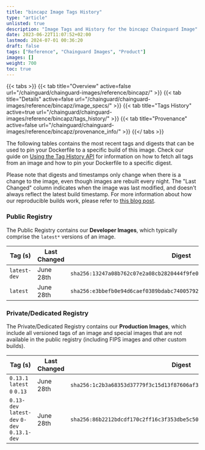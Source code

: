 ```yaml
---
title: "bincapz Image Tags History"
type: "article"
unlisted: true
description: "Image Tags and History for the bincapz Chainguard Image"
date: 2023-06-22T11:07:52+02:00
lastmod: 2024-07-01 00:36:20
draft: false
tags: ["Reference", "Chainguard Images", "Product"]
images: []
weight: 700
toc: true
---
```


{{< tabs >}}
{{< tab title="Overview" active=false url="/chainguard/chainguard-images/reference/bincapz/" >}}
{{< tab title="Details" active=false url="/chainguard/chainguard-images/reference/bincapz/image_specs/" >}}
{{< tab title="Tags History" active=true url="/chainguard/chainguard-images/reference/bincapz/tags_history/" >}}
{{< tab title="Provenance" active=false url="/chainguard/chainguard-images/reference/bincapz/provenance_info/" >}}
{{</ tabs >}}

The following tables contains the most recent tags and digests that can be used to pin your Dockerfile to a specific build of this image. Check our guide on [Using the Tag History API](/chainguard/chainguard-images/using-the-tag-history-api/) for information on how to fetch all tags from an image and how to pin your Dockerfile to a specific digest.

Please note that digests and timestamps only change when there is a change to the image, even though images are rebuilt every night. The "Last Changed" column indicates when the image was last modified, and doesn't always reflect the latest build timestamp. For more information about how our reproducible builds work, please refer to [this blog post](https://www.chainguard.dev/unchained/reproducing-chainguards-reproducible-image-builds).

### Public Registry
The Public Registry contains our **Developer Images**, which typically comprise the `latest*` versions of an image.

| Tag (s)       | Last Changed | Digest                                                                    |
|---------------|--------------|---------------------------------------------------------------------------|
|  `latest-dev` | June 28th    | `sha256:13247a08b762c07e2a08cb2820444f9fe0ff2781414a443a26b82e1f46555a10` |
|  `latest`     | June 28th    | `sha256:e3bbefb0e94d6caef0389bdabc74005792f4ece6ec5c33cc7bbf8d659018af19` |


### Private/Dedicated Registry
The Private/Dedicated Registry contains our **Production Images**, which include all versioned tags of an image and special images that are not available in the public registry (including FIPS images and other custom builds).

| Tag (s)                                       | Last Changed | Digest                                                                    |
|-----------------------------------------------|--------------|---------------------------------------------------------------------------|
|  `0.13.1` `latest` `0` `0.13`                 | June 28th    | `sha256:1c2b3a68353d37779f3c15d13f87606af3ee48264c743fed2d424bae657d3e20` |
|  `0.13-dev` `latest-dev` `0-dev` `0.13.1-dev` | June 28th    | `sha256:86b2212bdcdf170c2ff16c3f353dbe5c50b48e7b60e3a00373012684186ef740` |

